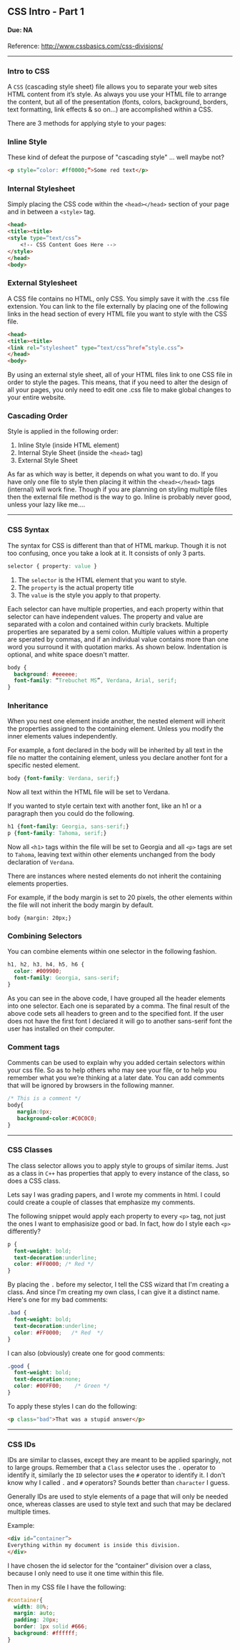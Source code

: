 ## CSS Intro - Part 1
#### Due: NA

Reference: http://www.cssbasics.com/css-divisions/

-----
### Intro to CSS
A `CSS` (cascading style sheet) file allows you to separate your web sites HTML content from it’s style. 
As always you use your HTML file to arrange the content, but all of the presentation (fonts, colors, 
background, borders, text formatting, link effects & so on…) are accomplished within a CSS.

There are 3 methods for applying style to your pages:

### Inline Style
These kind of defeat the purpose of "cascading style" ... well maybe not?

```html
<p style=”color: #ff0000;”>Some red text</p>
```

### Internal Stylesheet
Simply placing the CSS code within the `<head></head>` section of your page and in between a `<style>` tag.

```html
<head>
<title><title>
<style type=”text/css”>
    <!-- CSS Content Goes Here -->
</style>
</head>
<body>
```

### External Stylesheet
A CSS file contains no HTML, only CSS. You simply save it with the .css file extension. You can link to the file 
externally by placing one of the following links in the head section of every HTML file you want to style with the CSS file.

```html
<head>
<title><title>
<link rel=”stylesheet” type=”text/css”href=”style.css”>
</head>
<body>
```

By using an external style sheet, all of your HTML files link to one CSS file in order to style the pages. 
This means, that if you need to alter the design of all your pages, you only need to edit one .css file to make 
global changes to your entire website.


### Cascading Order

Style is applied in the following order:

1. Inline Style (inside HTML element)
2. Internal Style Sheet (inside the `<head>` tag)
3. External Style Sheet

As far as which way is better, it depends on what you want to do. If you have only one file to style then placing it 
within the `<head></head>` tags (internal) will work fine. Though if you are planning on styling multiple files then the
external file method is the way to go. Inline is probably never good, unless your lazy like me....

-----

### CSS Syntax
The syntax for CSS is different than that of HTML markup. Though it is not too confusing, once you take a look at it. It consists of only 3 parts.

```css
selector { property: value }
```

1. The `selector` is the HTML element that you want to style. 
2. The `property` is the actual property title
3. The `value` is the style you apply to that property.

Each selector can have multiple properties, and each property within that selector can have independent values. The property and value are separated with a colon and contained within curly brackets. Multiple properties are separated by a semi colon. Multiple values within a property are sperated by commas, and if an individual value contains more than one word you surround it with quotation marks. As shown below. Indentation is optional, and white space doesn't matter.

```css
body {
  background: #eeeeee;
  font-family: “Trebuchet MS”, Verdana, Arial, serif;
}
```

### Inheritance
When you nest one element inside another, the nested element will inherit the properties assigned to the containing element. Unless you modify the inner elements values independently.

For example, a font declared in the body will be inherited by all text in the file no matter the containing element, unless you declare another font for a specific nested element.

```css
body {font-family: Verdana, serif;}
```

Now all text within the HTML file will be set to Verdana.

If you wanted to style certain text with another font, like an h1 or a paragraph then you could do the following.

```css
h1 {font-family: Georgia, sans-serif;}
p {font-family: Tahoma, serif;}
```

Now all `<h1>` tags within the file will be set to Georgia and all `<p>` tags are set to `Tahoma`, leaving text within other elements unchanged from the body declaration of `Verdana`.

There are instances where nested elements do not inherit the containing elements properties.

For example, if the body margin is set to 20 pixels, the other elements within the file will not inherit the body margin by default.

```
body {margin: 20px;}
```

### Combining Selectors
You can combine elements within one selector in the following fashion.

```css
h1, h2, h3, h4, h5, h6 {
  color: #009900;
  font-family: Georgia, sans-serif;
}
```

As you can see in the above code, I have grouped all the header elements into one selector. Each one is separated by a comma. The final result of the above code sets all headers to green and to the specified font. If the user does not have the first font I declared it will go to another sans-serif font the user has installed on their computer.


### Comment tags
Comments can be used to explain why you added certain selectors within your css file. So as to help others who may see your file, or to help you remember what you we’re thinking at a later date. You can add comments that will be ignored by browsers in the following manner.

```css
/* This is a comment */
body{
   margin:0px;
   background-color:#C0C0C0;
}
```

-----

### CSS Classes

The class selector allows you to apply style to groups of similar items. Just as a class in `C++` has properties that apply to every instance of the class, so does a CSS class.

Lets say I was grading papers, and I wrote my comments in html. I could could create a couple of classes that emphasize my comments.

The following snippet would apply each property to every `<p>` tag, not just the ones I want to emphasisize good or bad. In fact, how do I style each `<p>` differently? 

```css
p { 
  font-weight: bold;
  text-decoration:underline;
  color: #FF0000; /* Red */
}
```

By placing the `.` before my selector, I tell the CSS wizard that I'm creating a class. And since I'm creating my own class, I can give it a distinct name. Here's one for my bad comments:

```css
.bad { 
  font-weight: bold;
  text-decoration:underline;
  color: #FF0000;   /* Red  */
}
```

I can also (obviously) create one for good comments:

```css
.good { 
  font-weight: bold;
  text-decoration:none;
  color: #00FF00;    /* Green */
}
```

To apply these styles I can do the following:

```html
<p class="bad">That was a stupid answer</p>
```
-----

### CSS IDs
IDs are similar to classes, except they are meant to be applied sparingly, not to large groups. Remember that a `Class` selector uses the `.` operator to identify it, similarly the `ID` selector uses the `#` operator  to identify it. I don't know why I called `.` and `#` operators? Sounds better than `character` I guess. 

Generally IDs are used to style elements of a page that will only be needed once, whereas classes are used to style text and such that may be declared multiple times.

Example:

```html
<div id=”container”>
Everything within my document is inside this division.
</div>
```

I have chosen the id selector for the “container” division over a class, because I only need to use it one time within this file.

Then in my CSS file I have the following:

```css
#container{ 
  width: 80%;
  margin: auto;
  padding: 20px;
  border: 1px solid #666;
  background: #ffffff;
}
```
